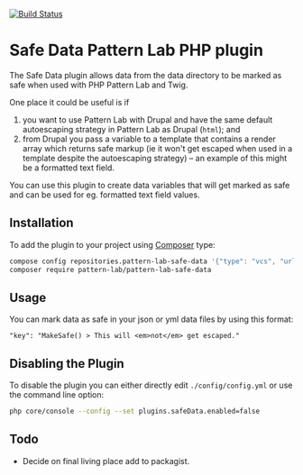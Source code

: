 [![Build Status](https://travis-ci.org/FabbDev/pattern-lab-php-safe-data.svg?branch=master)](https://travis-ci.org/FabbDev/pattern-lab-php-safe-data)

# Safe Data Pattern Lab PHP plugin 

The Safe Data plugin allows data from the data directory to be marked as safe when used with PHP Pattern Lab and Twig.

One place it could be useful is if
1. you want to use Pattern Lab with Drupal and have the same default autoescaping strategy in Pattern
   Lab as Drupal (`html`); and
1. from Drupal you pass a variable to a template that contains a render array which returns safe markup (ie it won't get
   escaped when used in a template despite the autoescaping strategy) – an example of this might be a formatted text
   field.
   
You can use this plugin to create data variables that will get marked as safe and can be used for eg. formatted text
field values. 

## Installation

To add the plugin to your project using [Composer] type:

```bash
compose config repositories.pattern-lab-safe-data '{"type": "vcs", "url": "https://github.com/FabbDev/pattern-lab-php-safe-data"}'
composer require pattern-lab/pattern-lab-safe-data
```

## Usage

You can mark data as safe in your json or yml data files by using this format: 

```
"key": "MakeSafe() > This will <em>not</em> get escaped."
```

## Disabling the Plugin

To disable the plugin you can either directly edit `./config/config.yml` or use the command line option:

```bash
php core/console --config --set plugins.safeData.enabled=false
```

## Todo

- Decide on final living place add to packagist.

[Composer]: https://getcomposer.org/
